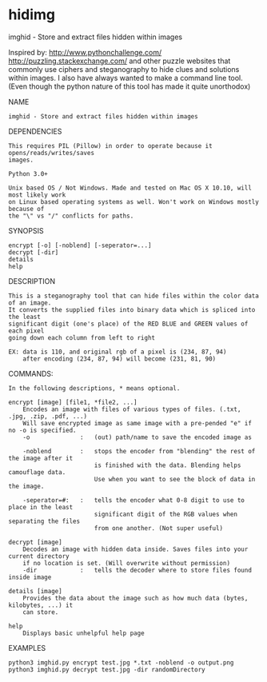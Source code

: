 # hidimg
imghid - Store and extract files hidden within images

Inspired by:
  http://www.pythonchallenge.com/
  http://puzzling.stackexchange.com/
and other puzzle websites that commonly use ciphers and steganography to hide clues and 
solutions within images. 
I also have always wanted to make a command line tool. (Even though the python nature
of this tool has made it quite unorthodox)

NAME

    imghid - Store and extract files hidden within images

DEPENDENCIES

    This requires PIL (Pillow) in order to operate because it opens/reads/writes/saves 
    images.

    Python 3.0+

    Unix based OS / Not Windows. Made and tested on Mac OS X 10.10, will most likely work 
    on Linux based operating systems as well. Won't work on Windows mostly because of 
    the "\" vs "/" conflicts for paths.

SYNOPSIS

    encrypt [-o] [-noblend] [-seperator=...]
    decrypt [-dir]
    details
    help

DESCRIPTION

    This is a steganography tool that can hide files within the color data of an image.
    It converts the supplied files into binary data which is spliced into the least
    significant digit (one's place) of the RED BLUE and GREEN values of each pixel 
    going down each column from left to right

    EX: data is 110, and original rgb of a pixel is (234, 87, 94) 
        after encoding (234, 87, 94) will become (231, 81, 90)

COMMANDS:

    In the following descriptions, * means optional.

    encrypt [image] [file1, *file2, ...]
        Encodes an image with files of various types of files. (.txt, .jpg, .zip, .pdf, ...)
        Will save encrypted image as same image with a pre-pended "e" if no -o is specified.
        -o              :   (out) path/name to save the encoded image as

        -noblend        :   stops the encoder from "blending" the rest of the image after it 
                            is finished with the data. Blending helps camouflage data.
                            Use when you want to see the block of data in the image.

        -seperator=#:   :   tells the encoder what 0-8 digit to use to place in the least
                            significant digit of the RGB values when separating the files
                            from one another. (Not super useful)

    decrypt [image]
        Decodes an image with hidden data inside. Saves files into your current directory
        if no location is set. (Will overwrite without permission)
        -dir            :   tells the decoder where to store files found inside image

    details [image]
        Provides the data about the image such as how much data (bytes, kilobytes, ...) it
        can store.

    help
        Displays basic unhelpful help page

EXAMPLES 

    python3 imghid.py encrypt test.jpg *.txt -noblend -o output.png
    python3 imghid.py decrypt test.jpg -dir randomDirectory
